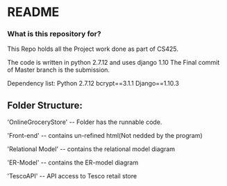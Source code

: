 # README #

### What is this repository for? ###
This Repo holds all the Project work done as part of CS425.

The code is written in python 2.7.12 and uses django 1.10
The Final commit of Master branch is the submission.

Dependency list:
Python 2.7.12
bcrypt==3.1.1
Django==1.10.3



Folder Structure:
------------------
'OnlineGroceryStore'             -- Folder has the runnable code.

'Front-end'			 -- contains un-refined html(Not nedded by the program)

'Relational Model'               -- contains the relational model diagram

'ER-Model'			 -- contains the ER-model diagram

'TescoAPI'			 -- API access to Tesco retail store